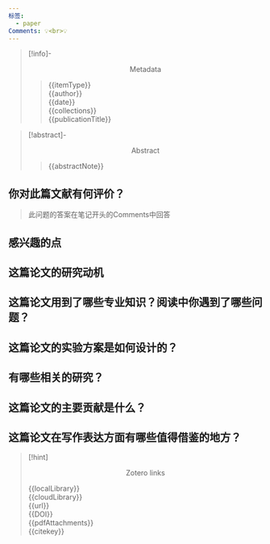 ```yaml
---
标签:
  - paper
Comments: 💡<br>💡
---
```


>[!info]- <center>Metadata</center>
>
>>{{itemType}}      
>>{{author}}      
>>{{date}}   
>>{{collections}}  
>>{{publicationTitle}}    
  

>[!abstract]- <center>Abstract</center>
>
>>{{abstractNote}}

## 你对此篇文献有何评价？

>此问题的答案在笔记开头的Comments中回答


## 感兴趣的点



## 这篇论文的研究动机




## 这篇论文用到了哪些专业知识？阅读中你遇到了哪些问题？ 



## 这篇论文的实验方案是如何设计的？ 




## 有哪些相关的研究？




## 这篇论文的主要贡献是什么？



## 这篇论文在写作表达方面有哪些值得借鉴的地方？





>[!hint] <center>Zotero links</center>
>
>{{localLibrary}}    
>{{cloudLibrary}}  
>{{url}}  
>{{DOI}}    
>{{pdfAttachments}}  
>{{citekey}}